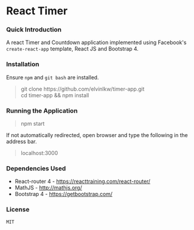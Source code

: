 # React Timer
### Quick Introduction

A react Timer and Countdown application implemented using Facebook's `create-react-app` template, React JS and Bootstrap 4.

### Installation

Ensure `npm` and `git bash` are installed.

> git clone https<span>://github.com/elvinlkw/timer-app.git</span></br>
> cd timer-app && npm install

### Running the Application

> npm start

If not automatically redirected, open browser and type the following in the address bar.

> localhost:3000

### Dependencies Used
* React-router 4 - https://reacttraining.com/react-router/
* MathJS - http://mathjs.org/
* Bootstrap 4 - https://getbootstrap.com/

### License
`MIT`